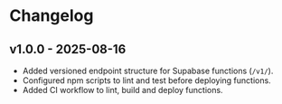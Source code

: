 # Changelog

## v1.0.0 - 2025-08-16
- Added versioned endpoint structure for Supabase functions (`/v1/`).
- Configured npm scripts to lint and test before deploying functions.
- Added CI workflow to lint, build and deploy functions.

